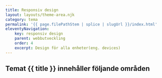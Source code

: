 ```yaml
---
title: Responsiv design
layout: layouts/theme-area.njk
category: tema
permalink: '{{ page.filePathStem | splice | slugUrl }}/index.html'
eleventyNavigation:
    key: responsiv design
    parent: webbutveckling
    order: 4
    excerpt: Design för alla enheter(eng. devices)
---
```


## Temat {{ title }} innehåller följande områden
